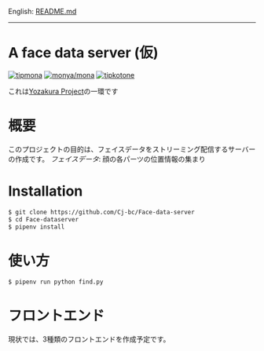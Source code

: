 English: [README.md](README.md)

---

# A face data server (仮)

[![tipmona](https://img.shields.io/badge/tipme-%40tipmona-orange.svg)](https://twitter.com/share?text=%40tipmona%20tip%20%40Cj-bc%2039)  [![monya/mona](https://img.shields.io/badge/tipme-%40monya/mona-orange.svg)](https://monya-wallet.github.io/a/?address=MBdCkYyfTsCxtm1wZ1XyKWNLFLYj8zMK3V&scheme=monacoin)  [![tipkotone](https://img.shields.io/badge/tipme-%40tipkotone-orange.svg)](https://twitter.com/share?text=%40tipkotone%20tip%20%40Cj-bc%20)


これは[Yozakura Project](https://github.com/Cj-bc/yozakura-project)の一環です

# 概要

このプロジェクトの目的は、フェイスデータをストリーミング配信するサーバーの作成です。
*フェイスデータ*: 顔の各パーツの位置情報の集まり


# Installation


```bash
$ git clone https://github.com/Cj-bc/Face-data-server
$ cd Face-dataserver
$ pipenv install
```

# 使い方


```bash
$ pipenv run python find.py
```

# フロントエンド

現状では、3種類のフロントエンドを作成予定です。
